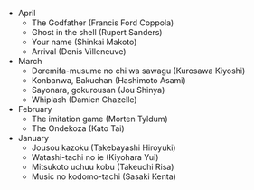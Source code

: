 
* April
  * The Godfather (Francis Ford Coppola)
  * Ghost in the shell (Rupert Sanders)
  * Your name (Shinkai Makoto)
  * Arrival (Denis Villeneuve)
* March
  * Doremifa-musume no chi wa sawagu (Kurosawa Kiyoshi)
  * Konbanwa, Bakuchan (Hashimoto Asami)
  * Sayonara, gokurousan (Jou Shinya)
  * Whiplash (Damien Chazelle)
* February
  * The imitation game (Morten Tyldum)
  * The Ondekoza (Kato Tai)
* January
  * Jousou kazoku (Takebayashi Hiroyuki)
  * Watashi-tachi no ie (Kiyohara Yui)
  * Mitsukoto uchuu kobu (Takeuchi Risa)
  * Music no kodomo-tachi (Sasaki Kenta)
